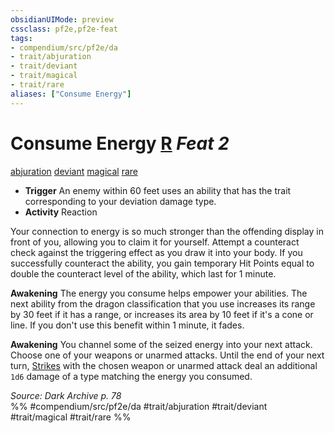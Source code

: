 ```yaml
---
obsidianUIMode: preview
cssclass: pf2e,pf2e-feat
tags:
- compendium/src/pf2e/da
- trait/abjuration
- trait/deviant
- trait/magical
- trait/rare
aliases: ["Consume Energy"]
---
```

# Consume Energy  [R](chapter-9-playing-the-game.md#Actions "Reaction") *Feat 2*  
[abjuration](abjuration.md "Abjuration School Trait")  [deviant](deviant-da.md "Deviant Action & Ability Trait")  [magical](magical.md "Magical Item Trait")  [rare](rare.md "Rare Rarity Trait")  

- **Trigger** An enemy within 60 feet uses an ability that has the trait corresponding to your deviation damage type.
- **Activity** Reaction

Your connection to energy is so much stronger than the offending display in front of you, allowing you to claim it for yourself. Attempt a counteract check against the triggering effect as you draw it into your body. If you successfully counteract the ability, you gain temporary Hit Points equal to double the counteract level of the ability, which last for 1 minute.

**Awakening** The energy you consume helps empower your abilities. The next ability from the dragon classification that you use increases its range by 30 feet if it has a range, or increases its area by 10 feet if it's a cone or line. If you don't use this benefit within 1 minute, it fades.

**Awakening** You channel some of the seized energy into your next attack. Choose one of your weapons or unarmed attacks. Until the end of your next turn, [Strikes](strike.md) with the chosen weapon or unarmed attack deal an additional `1d6` damage of a type matching the energy you consumed.

*Source: Dark Archive p. 78*  
%% #compendium/src/pf2e/da #trait/abjuration #trait/deviant #trait/magical #trait/rare %%